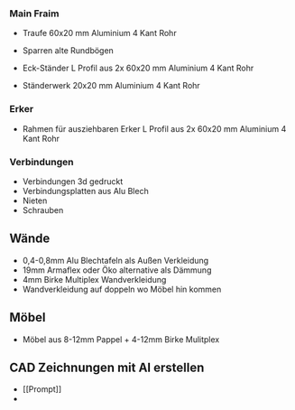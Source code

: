 ### Main Fraim
- Traufe 60x20 mm Aluminium 4 Kant Rohr
- Sparren alte Rundbögen
- Eck-Ständer L Profil aus 2x 60x20 mm Aluminium 4 Kant Rohr

- Ständerwerk 20x20 mm Aluminium 4 Kant Rohr

### Erker 
- Rahmen für ausziehbaren Erker L Profil aus 2x 60x20 mm Aluminium 4 Kant Rohr

### Verbindungen 
- Verbindungen 3d gedruckt
- Verbindungsplatten aus Alu Blech
- Nieten
- Schrauben 

## Wände 
- 0,4-0,8mm Alu Blechtafeln als Außen Verkleidung
- 19mm Armaflex oder Öko alternative als Dämmung
- 4mm Birke Multiplex Wandverkleidung
- Wandverkleidung auf doppeln wo Möbel hin kommen

## Möbel 
- Möbel aus 8-12mm Pappel + 4-12mm Birke Mulitplex

## CAD Zeichnungen mit AI erstellen
- [[Prompt]]
- 